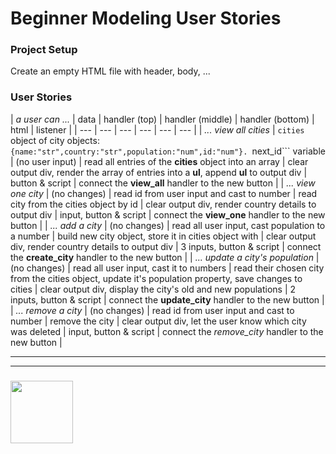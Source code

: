 # Beginner Modeling User Stories

### Project Setup

Create an empty HTML file  with header, body, ...

### User Stories

| _a user can ..._ | data | handler (top) | handler (middle) | handler (bottom) | html |  listener |
| --- | --- | --- | --- | --- | --- |
| _... view all cities_ | ```cities``` object of city objects: ```{name:"str",country:"str",population:"num",id:"num"}. ```next_id``` variable | (no user input)  | read all entries of the __cities__ object into an array | clear output div, render the array of entries into a __ul__,  append __ul__ to output div | button & script |  connect the __view\_all__ handler to the new button |
| _... view one city_ |  (no changes) | read id from user input and cast to number  | read city from the cities object by id | clear output div, render country details to output div | input, button & script | connect the __view\_one__ handler to the new button |
| _... add a city_ |  (no changes) | read all user input, cast population to a number | build new city object, store it in cities object with | clear output div, render country details to output div | 3  inputs, button &  script | connect the __create\_city__ handler to the new button |
| _... update a city's population_ |  (no changes) | read all user input, cast it to numbers  | read their chosen city from the cities object, update it's population property, save changes to cities | clear output div, display the city's old and new populations |  2  inputs, button &  script |  connect the __update\_city__ handler to the new button |
| _... remove a city_ |   (no changes) | read id from user input and cast to number  | remove the city  | clear output div, let the user know which city was deleted | input, button & script |  connect the _remove\_city_ handler to the new button |



___
___
### <a href="https://hackyourfuture.be" target="_blank"><img src="https://pbs.twimg.com/profile_images/984474625009741824/Bs_qKx6-_400x400.jpg" width="100" height="100"></img></a>
